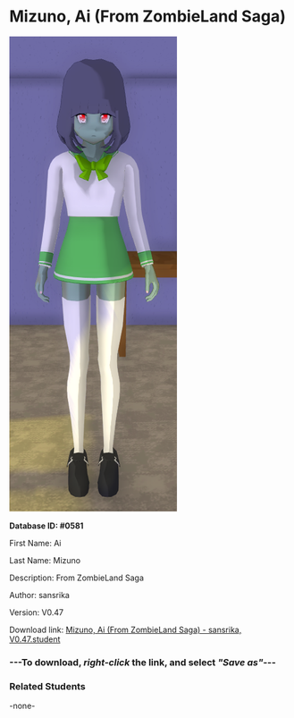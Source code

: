 # Mizuno, Ai (From ZombieLand Saga)

<img src="../../Files/Images/Mizuno, Ai (From ZombieLand Saga).png" title="Mizuno, Ai (From ZombieLand Saga) - sansrika, V0.47">

**Database ID: #0581**

First Name: Ai

Last Name: Mizuno

Description: From ZombieLand Saga

Author: sansrika

Version: V0.47

Download link: <a href="https://raw.githubusercontent.com/Arbiter1223/Daigaku-Gurashi-Custom-Students/master/Files/Student%20Files/Mizuno%2C%20Ai%20(From%20ZombieLand%20Saga)%20-%20sansrika%2C%20V0.47.student">Mizuno, Ai (From ZombieLand Saga) - sansrika, V0.47.student</a>

### ---**To download, _right-click_ the link, and select _"Save as"_**---

### Related Students

-none-
